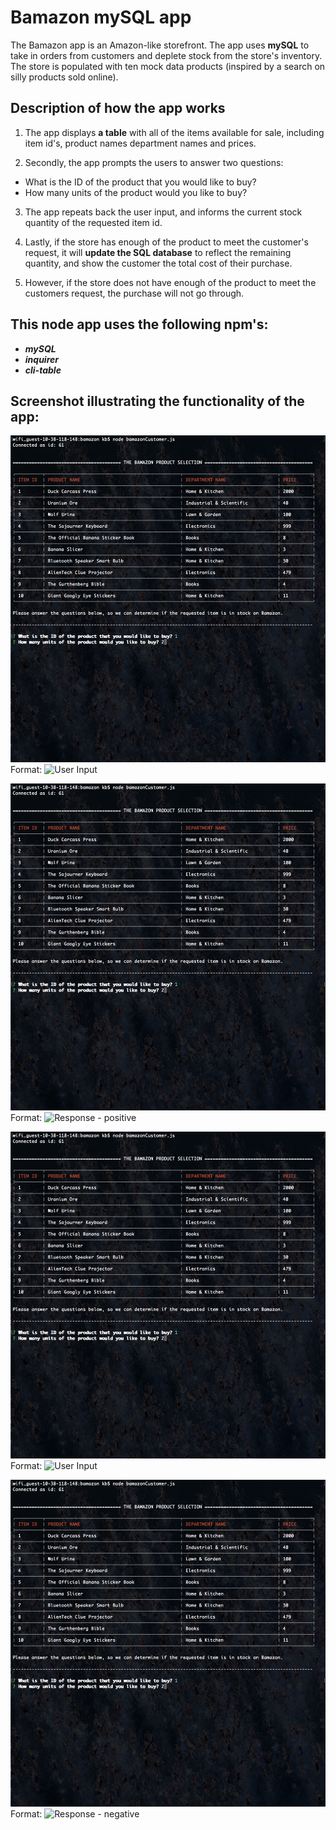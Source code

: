 # Bamazon mySQL app <br />
The Bamazon app is an Amazon-like storefront. The app uses __**mySQL**__ to take in orders from customers and deplete stock from the store's inventory. The store is populated with ten mock data products (inspired by a search on silly products sold online). 

## Description of how the app works <br />

1. The app displays __**a table**__ with all of the items available for sale, including item id's, product names department names and prices. <br />

2. Secondly, the app prompts the users to answer two questions: <br />
* What is the ID of the product that you would like to buy?
* How many units of the product would you like to buy? <br />

3. The app repeats back the user input, and informs the current stock quantity of the requested item id. <br />

4. Lastly, if the store has enough of the product to meet the customer's request, it will __**update the SQL database**__ to reflect the remaining quantity, and show the customer the total cost of their purchase. <br />

5. However, if the store does not have enough of the product to meet the customers request, the purchase will not go through.

## This node app uses the following npm's: <br />
* _**mySQL**_
* _**inquirer**_
* _**cli-table**_

## Screenshot illustrating the functionality of the app:

![Screenshot illustrating the table and user input (1 and 2)](/images/1-userInputPositive.png)
Format: ![User Input](url)

![Screenshot illustrating the response if the item is in stock (3 and 4)](/images/1-userInputPositive.png)
Format: ![Response - positive](url)

![Screenshots illustrating the table and user input (1 and 2)](/images/1-userInputPositive.png)
Format: ![User Input](url)

![Screenshots illustrating the response if the item is not in stock (3 and 5)](/images/1-userInputPositive.png)
Format: ![Response - negative](url)



